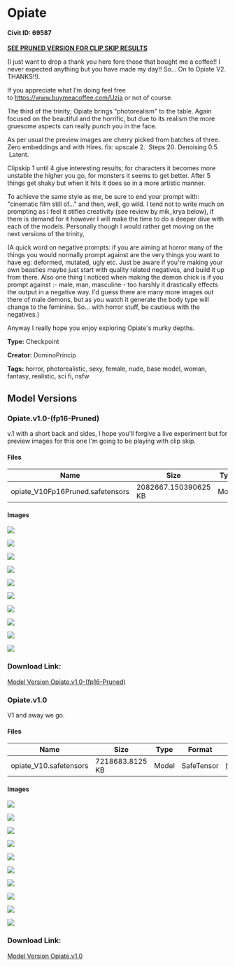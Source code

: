 # Opiate

#### Civit ID: 69587

<p><strong><u>SEE PRUNED VERSION FOR CLIP SKIP RESULTS</u></strong></p><p><span>(I just want to drop a thank you here fore those that bought me a coffee!! I never expected anything but you have made my day!! So... On to Opiate V2. THANKS!!).</span></p><p>If you appreciate what I’m doing feel free to <a target="_blank" rel="ugc" href="https://www.buymeacoffee.com/Uzia">https://www.buymeacoffee.com/Uzia</a> or not of course.</p><p></p><p>The third of the trinity; Opiate brings "photorealism" to the table. Again focused on the beautiful and the horrific, but due to its realism the more gruesome aspects can really punch you in the face.</p><p></p><p>As per usual the preview images are cherry picked from batches of three. Zero embeddings and with Hires. fix: upscale 2.  Steps 20. Denoising 0.5.  Latent.</p><p>Clipskip 1 until 4 give interesting results; for characters it becomes more unstable the higher you go, for monsters it seems to get better. After 5 things get shaky but when it hits it does so in a more artistic manner.</p><p>To achieve the same style as me, be sure to end your prompt with: "cinematic film still of..." and then, well, go wild. I tend not to write much on prompting as I feel it stifles creativity (see review by mik_krya below), if there is demand for it however I will make the time to do a deeper dive with each of the models. Personally though I would rather get moving on the next versions of the trinity,</p><p></p><p>(A quick word on negative prompts: if you are aiming at horror many of the things you would normally prompt against are the very things you want to have eg: deformed, mutated, ugly etc. Just be aware if you're making your own beasties maybe just start with quality related negatives, and build it up from there. Also one thing I noticed when making the demon chick is if you prompt against :- male, man, masculine - too harshly it drastically effects the output in a negative way. I'd guess there are many more images out there of male demons, but as you watch it generate the body type will change to the feminine. So... with horror stuff, be cautious with the negatives.)</p><p></p><p>Anyway I really hope you enjoy exploring Opiate's murky depths.</p><p></p><p></p>

**Type:** Checkpoint

**Creator:** DominoPrincip

**Tags:** horror, photorealistic, sexy, female, nude, base model, woman, fantasy, realistic, sci fi, nsfw

## Model Versions

### Opiate.v1.0-(fp16-Pruned)

<p>v.1 with a short back and sides, I hope you'll forgive a live experiment but for preview images for this one I'm going to be playing with clip skip.</p>

#### Files

| Name | Size | Type | Format | Download Url | AutoV1 | AutoV2 | SHA256 | CRC32 | BLAKE3 |
| --- | --- | --- | --- | --- | --- | --- | --- | --- | --- |
| opiate_V10Fp16Pruned.safetensors | 2082667.150390625 KB | Model | SafeTensor | https://civitai.com/api/download/models/81796 | ADFB8619 | 017175934E | 017175934E26F7BBECBD7A929B9B4997284174AA0847FBFB3DEB6886E4802F23 | 4F0DC42F | 1D599C9E7069CDF100B537DD8C96AD00492524D27E20B21C66DC94467FB7E835 |

#### Images

<p><img src="https://image.civitai.com/xG1nkqKTMzGDvpLrqFT7WA/0ba23c14-8b7d-4a1a-872a-68f33b58c7f2/width=450/922245.jpeg" /></p>

<p><img src="https://image.civitai.com/xG1nkqKTMzGDvpLrqFT7WA/ad07dc04-1b2e-42b7-a82e-0cb4f58d6c55/width=450/922239.jpeg" /></p>

<p><img src="https://image.civitai.com/xG1nkqKTMzGDvpLrqFT7WA/321b0cfe-d635-4855-8914-27daef1ce63c/width=450/922755.jpeg" /></p>

<p><img src="https://image.civitai.com/xG1nkqKTMzGDvpLrqFT7WA/bb6a5c1e-6fb3-4984-948e-3ca4f787d6d9/width=450/922793.jpeg" /></p>

<p><img src="https://image.civitai.com/xG1nkqKTMzGDvpLrqFT7WA/71196a27-10bc-407e-80ae-dd4da395d636/width=450/922873.jpeg" /></p>

<p><img src="https://image.civitai.com/xG1nkqKTMzGDvpLrqFT7WA/662a0a78-f943-40a1-99bd-ec52a650c5d1/width=450/922945.jpeg" /></p>

<p><img src="https://image.civitai.com/xG1nkqKTMzGDvpLrqFT7WA/6b9ed29d-9dcc-4087-973c-7c9b816a6101/width=450/922988.jpeg" /></p>

<p><img src="https://image.civitai.com/xG1nkqKTMzGDvpLrqFT7WA/e46fb867-f3ea-4b09-8181-8e02d65df72c/width=450/923024.jpeg" /></p>

<p><img src="https://image.civitai.com/xG1nkqKTMzGDvpLrqFT7WA/e0b3a6db-be0e-4e4f-afee-86391ba38ccb/width=450/923068.jpeg" /></p>

<p><img src="https://image.civitai.com/xG1nkqKTMzGDvpLrqFT7WA/67ae1495-8a3b-4745-a84c-163a3280fd70/width=450/923131.jpeg" /></p>

### Download Link:

[Model Version Opiate.v1.0-(fp16-Pruned)](https://civitai.com/api/download/models/81796)

### Opiate.v1.0

<p>V1 and away we go.</p>

#### Files

| Name | Size | Type | Format | Download Url | AutoV1 | AutoV2 | SHA256 | CRC32 | BLAKE3 |
| --- | --- | --- | --- | --- | --- | --- | --- | --- | --- |
| opiate_V10.safetensors | 7218683.8125 KB | Model | SafeTensor | https://civitai.com/api/download/models/74249 | B04348E2 | 34F2450C3D | 34F2450C3D1712B1B3D305D459B4CA8C13796DE1AF302E7D66907E7A1240CF63 | 9E80DF84 | 545F92759B0FF6A9B8D41244741520BA390A0FE42A0CC01E6E9F9BAEDD8075A2 |

#### Images

<p><img src="https://image.civitai.com/xG1nkqKTMzGDvpLrqFT7WA/3df9af49-6bc0-406d-b129-da3178ec1df8/width=450/843973.jpeg" /></p>

<p><img src="https://image.civitai.com/xG1nkqKTMzGDvpLrqFT7WA/01e3ee49-13bf-48af-a253-78faab1ddcfc/width=450/844003.jpeg" /></p>

<p><img src="https://image.civitai.com/xG1nkqKTMzGDvpLrqFT7WA/d2e0c46a-6eaf-40cd-9376-7f47664d743e/width=450/844010.jpeg" /></p>

<p><img src="https://image.civitai.com/xG1nkqKTMzGDvpLrqFT7WA/133bc099-2b66-4f41-896e-7ef982b9bed4/width=450/844005.jpeg" /></p>

<p><img src="https://image.civitai.com/xG1nkqKTMzGDvpLrqFT7WA/83d22ca8-a7d0-4fb4-8436-602853db1b0f/width=450/844020.jpeg" /></p>

<p><img src="https://image.civitai.com/xG1nkqKTMzGDvpLrqFT7WA/1695fb75-8685-40b7-a00a-42a091dacc4c/width=450/844002.jpeg" /></p>

<p><img src="https://image.civitai.com/xG1nkqKTMzGDvpLrqFT7WA/6d12b303-f328-434a-a057-aff3719c40c1/width=450/844001.jpeg" /></p>

<p><img src="https://image.civitai.com/xG1nkqKTMzGDvpLrqFT7WA/24fe5fbf-2b7d-4772-b765-c47354f33af1/width=450/844000.jpeg" /></p>

<p><img src="https://image.civitai.com/xG1nkqKTMzGDvpLrqFT7WA/7c0302be-fee9-4cff-8956-61c3c5d8bff3/width=450/844013.jpeg" /></p>

<p><img src="https://image.civitai.com/xG1nkqKTMzGDvpLrqFT7WA/96596a12-3320-41b2-b7c4-38b3bd3ef83b/width=450/844016.jpeg" /></p>

### Download Link:

[Model Version Opiate.v1.0](https://civitai.com/api/download/models/74249)

